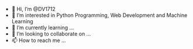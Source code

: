 - 👋 Hi, I’m @DV1712
- 👀 I’m interested in Python Programming, Web Development and Machine Learning
- 🌱 I’m currently learning ...
- 💞️ I’m looking to collaborate on ...
- 📫 How to reach me ...

<!---
DV1712/DV1712 is a ✨ special ✨ repository because its `README.md` (this file) appears on your GitHub profile.
You can click the Preview link to take a look at your changes.
--->
